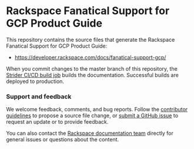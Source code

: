 # Rackspace Fanatical Support for GCP Product Guide

This repository contains the source files that generate the Rackspace Fanatical
Support for GCP Product Guide:

* https://developer.rackspace.com/docs/fanatical-support-gcp/

When you commit changes to the master branch of this repository, the
[Strider CI/CD build job](https://build.developer.rackspace.com/rackerlabs/docs-gcp/)
builds the documentation. Successful builds are deployed to production.

### Support and feedback

We welcome feedback, comments, and bug reports. Follow the [contributor guidelines](CONTRIBUTING.md)
to propose a source file change, or [submit a GitHub issue](https://github.com/rackerlabs/docs-cloud-servers/issues/new)
to request an update or to provide feedback.

You can also contact the [Rackspace documentation team](mailto:devdoc@rackspace.com) directly for general
issues or questions about the content.
